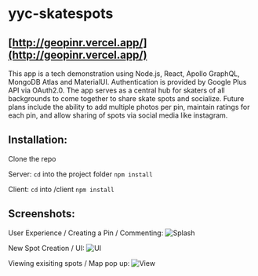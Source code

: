 # yyc-skatespots
## [http://geopinr.vercel.app/](http://geopinr.vercel.app/)

This app is a tech demonstration using Node.js, React, Apollo GraphQL, MongoDB Atlas and MaterialUI. Authentication is provided by Google Plus API via OAuth2.0. The app serves as a central hub for skaters of all backgrounds to come together to share skate spots and socialize. Future plans include the ability to add multiple photos per pin, maintain ratings for each pin, and allow sharing of spots via social media like instagram.

## Installation:

Clone the repo

Server:
```cd``` into the project folder
```npm install```

Client: 
```cd``` into /client
```npm install```

## Screenshots:

User Experience / Creating a Pin / Commenting:
![Splash](https://i.imgur.com/6nZLWJ6.gif)

New Spot Creation / UI:
![UI](https://i.imgur.com/8vezS8M.png)

Viewing exisiting spots / Map pop up:
![View](https://i.imgur.com/C6n21LX.png)

